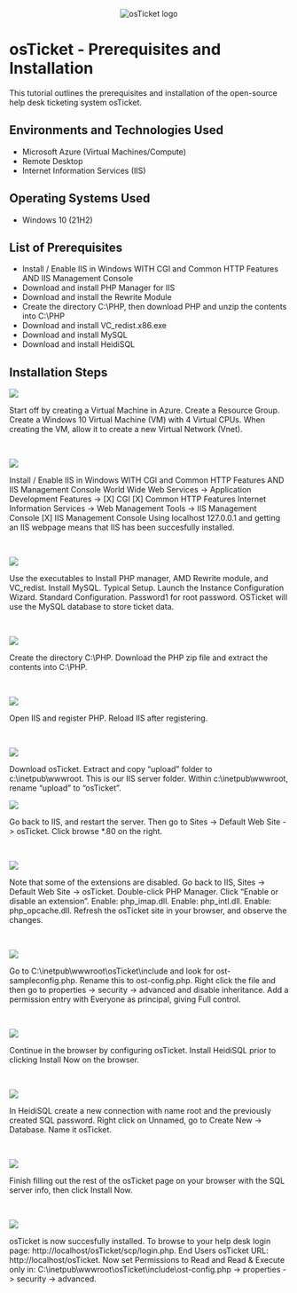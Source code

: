 <p align="center">
<img src="https://i.imgur.com/Clzj7Xs.png" alt="osTicket logo"/>
</p>

<h1>osTicket - Prerequisites and Installation</h1>
This tutorial outlines the prerequisites and installation of the open-source help desk ticketing system osTicket.<br />




<h2>Environments and Technologies Used</h2>

- Microsoft Azure (Virtual Machines/Compute)
- Remote Desktop
- Internet Information Services (IIS)

<h2>Operating Systems Used </h2>

- Windows 10</b> (21H2)

<h2>List of Prerequisites</h2>

- Install / Enable IIS in Windows WITH CGI and Common HTTP Features AND IIS Management Console
- Download and install PHP Manager for IIS 
- Download and install the Rewrite Module 
- Create the directory C:\PHP, then download PHP and unzip the contents into C:\PHP
- Download and install VC_redist.x86.exe
- Download and install MySQL 
- Download and install HeidiSQL
  
<h2>Installation Steps</h2>

<p>
<img src="https://github.com/yUSaul/osticket-prereqs/assets/140694677/a49b47b4-fea7-4bbd-b043-17f56489b691"/>
</p>
<p>
Start off by creating a Virtual Machine in Azure.  Create a Resource Group.  Create a Windows 10 Virtual Machine (VM) with 4 Virtual CPUs.  When creating the VM, allow it to create a new Virtual Network (Vnet).
</p>
<br />

<p>
<img src="https://github.com/yUSaul/osticket-prereqs/assets/140694677/01b1db31-eed9-4465-a932-42a2b13f619d"/>
</p>
<p>
Install / Enable IIS in Windows WITH CGI and Common HTTP Features AND IIS Management Console
World Wide Web Services -> Application Development Features ->
[X] CGI
[X] Common HTTP Features
Internet Information Services -> Web Management Tools -> IIS Management Console
[X] IIS Management Console
Using localhost 127.0.0.1 and getting an IIS webpage means that IIS has been succesfully installed.
</p>
<br />

<p>
<img src="https://github.com/yUSaul/osticket-prereqs/assets/140694677/05876f79-6f0b-4665-9a66-c0aeab534af4"/>
</p>
<p>
Use the executables to Install PHP manager, AMD Rewrite module, and VC_redist.  Install MySQL.  Typical Setup.  Launch the Instance Configuration Wizard.  Standard Configuration.  Password1 for root password.  OSTicket will use the MySQL database to store ticket data. 
</p>
<br />

<p>
<img src="https://github.com/yUSaul/osticket-prereqs/assets/140694677/6c6780af-5e9a-4f42-9f01-ca63371523c2"/>
</p>
<p>
Create the directory C:\PHP.  Download the PHP zip file and extract the contents into C:\PHP.
</p>
<br />

<p>
<img src="https://github.com/yUSaul/osticket-prereqs/assets/140694677/e7f8fb3d-548f-4bdd-8061-4090477a188a"/>
</p>
<p>
Open IIS and register PHP.  Reload IIS after registering.
</p>
<br />

<p>
<img src="https://github.com/yUSaul/osticket-prereqs/assets/140694677/9f580563-b1bb-421e-8b39-41646b8a6cde"/>
</p>
<p>
Download osTicket.  Extract and copy “upload” folder to c:\inetpub\wwwroot.  This is our IIS server folder.  Within c:\inetpub\wwwroot, rename “upload” to “osTicket”.
<br />

<p>
<img src="https://github.com/yUSaul/osticket-prereqs/assets/140694677/36282fda-5b4a-415e-a23b-23e425401c93"/>
</p>
<p>
Go back to IIS, and restart the server.  Then go to Sites -> Default Web Site -> osTicket.  Click browse *.80 on the right.
</p>
<br />


<p>
<img src="https://github.com/yUSaul/osticket-prereqs/assets/140694677/fb1f711b-faa6-4bb8-ac30-05c41efc926f"/>
</p>
<p>
Note that some of the extensions are disabled.  Go back to IIS, Sites -> Default Web Site -> osTicket.  Double-click PHP Manager.  Click “Enable or disable an extension”.  Enable: php_imap.dll.  Enable: php_intl.dll.  Enable: php_opcache.dll.  Refresh the osTicket site in your browser, and observe the changes.
</p>
<br />


<p>
<img src="https://github.com/yUSaul/osticket-prereqs/assets/140694677/12faf829-94f9-4e41-98e3-0361c7ddf768"/>
</p>
<p>
Go to C:\inetpub\wwwroot\osTicket\include and look for ost-sampleconfig.php.  Rename this to ost-config.php.  Right click the file and then go to properties -> security -> advanced and disable inheritance.  Add a permission entry with Everyone as principal, giving Full control.
</p>
<br />


<p>
<img src="https://github.com/yUSaul/osticket-prereqs/assets/140694677/e0f6f7e7-61af-424a-a97d-ea6a9642475e"/>
</p>
<p>
Continue in the browser by configuring osTicket.  Install HeidiSQL prior to clicking Install Now on the browser.
</p>
<br />


<p>
<img src="https://github.com/yUSaul/osticket-prereqs/assets/140694677/0aaba12a-6dc5-4a3b-bebc-c64fb63ca3e3"/>
</p>
<p>
In HeidiSQL create a new connection with name root and the previously created SQL password.  Right click on Unnamed, go to Create New -> Database.  Name it osTicket. 
</p>
<br />

<p>
<img src="https://github.com/yUSaul/osticket-prereqs/assets/140694677/6df4b909-e14e-4cc6-962f-d5d353643306"/>
</p>
<p>
Finish filling out the rest of the osTicket page on your browser with the SQL server info, then click Install Now.
</p>
<br />

<p>
<img src="https://github.com/yUSaul/osticket-prereqs/assets/140694677/969a4865-b5ef-4e75-b839-5df84ee00b8e"/>
</p>
<p>
osTicket is now succesfully installed.  To browse to your help desk login page: http://localhost/osTicket/scp/login.php.  End Users osTicket URL: http://localhost/osTicket.  Now set Permissions to Read and Read & Execute only in: C:\inetpub\wwwroot\osTicket\include\ost-config.php -> properties -> security -> advanced.
</p>
<br />
